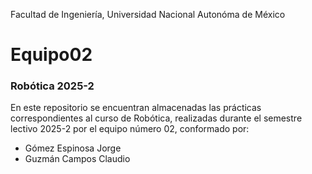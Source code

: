 Facultad de Ingeniería, Universidad Nacional Autonóma de México
# Equipo02
### Robótica 2025-2

En este repositorio se encuentran almacenadas las prácticas correspondientes al curso de Robótica, realizadas durante el semestre lectivo 2025-2 por el equipo número 02, conformado por:
* Gómez Espinosa Jorge
* Guzmán Campos Claudio
